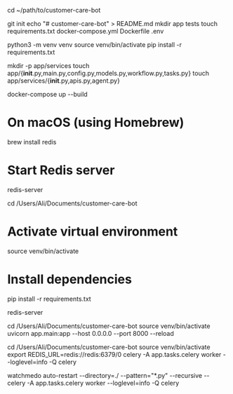 cd ~/path/to/customer-care-bot

git init
echo "# customer-care-bot" > README.md
mkdir app tests
touch requirements.txt docker-compose.yml Dockerfile .env

python3 -m venv venv
source venv/bin/activate
pip install -r requirements.txt

mkdir -p app/services
touch app/{__init__.py,main.py,config.py,models.py,workflow.py,tasks.py}
touch app/services/{__init__.py,apis.py,agent.py}


<!-- run project using docker-compose  -->
docker-compose up --build 


<!-- run project without docker-compose -->
# On macOS (using Homebrew)
brew install redis

# Start Redis server
redis-server

cd /Users/Ali/Documents/customer-care-bot

# Activate virtual environment
source venv/bin/activate

# Install dependencies
pip install -r requirements.txt

<!-- Terminal 1 -->
redis-server

<!-- Terminal 2 -->
cd /Users/Ali/Documents/customer-care-bot
source venv/bin/activate
uvicorn app.main:app --host 0.0.0.0 --port 8000 --reload

<!-- Terminal 3 -->
cd /Users/Ali/Documents/customer-care-bot
source venv/bin/activate
export REDIS_URL=redis://redis:6379/0 
celery -A app.tasks.celery worker --loglevel=info -Q celery

<!-- For Hot Reload -->
watchmedo auto-restart --directory=./ --pattern="*.py" --recursive -- \
    celery -A app.tasks.celery worker --loglevel=info -Q celery